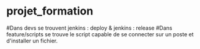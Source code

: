 # projet_formation
#Dans devs se trouvent jenkins : deploy & jenkins : release
#Dans feature/scripts se trouve le script capable de se connecter sur un poste et d'installer un fichier. 
